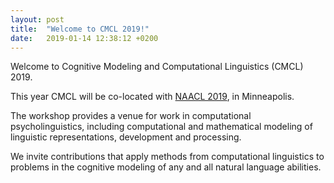 ```yaml
---
layout: post
title:  "Welcome to CMCL 2019!"
date:   2019-01-14 12:38:12 +0200
---
```


Welcome to Cognitive Modeling and Computational Linguistics (CMCL) 2019.

This year CMCL will be co-located with [NAACL 2019](https://naacl2019.org/), in Minneapolis. 

The workshop provides a venue for work in computational psycholinguistics, including computational and mathematical modeling of linguistic representations, development and processing.

We invite contributions that apply methods from computational linguistics to problems in the cognitive modeling of any and all natural language abilities.


